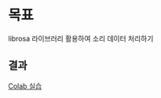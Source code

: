 # 목표
librosa 라이브러리 활용하여 소리 데이터 처리하기


## 결과
 [Colab 실습](https://colab.research.google.com/drive/1Yp5JsEs1WckhVuKra0Bn63-jGD7I7K5J?usp=sharing)


